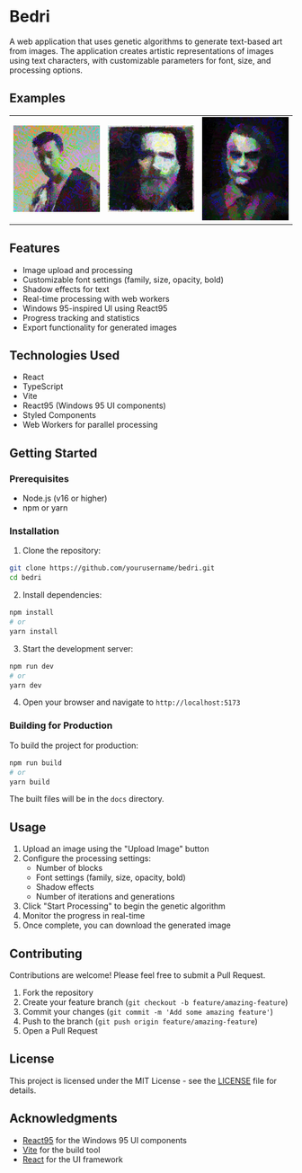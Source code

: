 # Bedri

A web application that uses genetic algorithms to generate text-based art from images. The application creates artistic representations of images using text characters, with customizable parameters for font, size, and processing options.

## Examples

<table>
   <tr>
      <td>
         <a href="examples/1.jpeg">
            <img width="300" alt="example1"
                 src="examples/1.jpeg" />
         </a>
      </td>
      <td>
         <a href="examples/2.png">
            <img width="300" alt="example2" 
                 src="examples/2.png" />
         </a>
      </td>
      <td>
         <a href="examples/3.jpeg">
            <img width="300" alt="example3" 
                 src="examples/3.jpeg" />
         </a>
      </td>
   </tr>
</table>

## Features

- Image upload and processing
- Customizable font settings (family, size, opacity, bold)
- Shadow effects for text
- Real-time processing with web workers
- Windows 95-inspired UI using React95
- Progress tracking and statistics
- Export functionality for generated images

## Technologies Used

- React
- TypeScript
- Vite
- React95 (Windows 95 UI components)
- Styled Components
- Web Workers for parallel processing

## Getting Started

### Prerequisites

- Node.js (v16 or higher)
- npm or yarn

### Installation

1. Clone the repository:
```bash
git clone https://github.com/yourusername/bedri.git
cd bedri
```

2. Install dependencies:
```bash
npm install
# or
yarn install
```

3. Start the development server:
```bash
npm run dev
# or
yarn dev
```

4. Open your browser and navigate to `http://localhost:5173`

### Building for Production

To build the project for production:

```bash
npm run build
# or
yarn build
```

The built files will be in the `docs` directory.

## Usage

1. Upload an image using the "Upload Image" button
2. Configure the processing settings:
   - Number of blocks
   - Font settings (family, size, opacity, bold)
   - Shadow effects
   - Number of iterations and generations
3. Click "Start Processing" to begin the genetic algorithm
4. Monitor the progress in real-time
5. Once complete, you can download the generated image

## Contributing

Contributions are welcome! Please feel free to submit a Pull Request.

1. Fork the repository
2. Create your feature branch (`git checkout -b feature/amazing-feature`)
3. Commit your changes (`git commit -m 'Add some amazing feature'`)
4. Push to the branch (`git push origin feature/amazing-feature`)
5. Open a Pull Request

## License

This project is licensed under the MIT License - see the [LICENSE](LICENSE) file for details.

## Acknowledgments

- [React95](https://github.com/React95/React95) for the Windows 95 UI components
- [Vite](https://vitejs.dev/) for the build tool
- [React](https://reactjs.org/) for the UI framework 